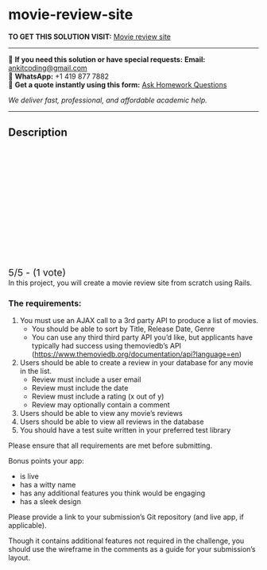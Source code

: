 # movie-review-site
**TO GET THIS SOLUTION VISIT:** [Movie review site](https://www.ankitcodinghub.com/product/movie-review-site/)


---

📩 **If you need this solution or have special requests:** **Email:** ankitcoding@gmail.com  
📱 **WhatsApp:** +1 419 877 7882  
📄 **Get a quote instantly using this form:** [Ask Homework Questions](https://www.ankitcodinghub.com/services/ask-homework-questions/)

*We deliver fast, professional, and affordable academic help.*

---

<h2>Description</h2>



<div class="kk-star-ratings kksr-auto kksr-align-center kksr-valign-top" data-payload="{&quot;align&quot;:&quot;center&quot;,&quot;id&quot;:&quot;10645&quot;,&quot;slug&quot;:&quot;default&quot;,&quot;valign&quot;:&quot;top&quot;,&quot;ignore&quot;:&quot;&quot;,&quot;reference&quot;:&quot;auto&quot;,&quot;class&quot;:&quot;&quot;,&quot;count&quot;:&quot;1&quot;,&quot;legendonly&quot;:&quot;&quot;,&quot;readonly&quot;:&quot;&quot;,&quot;score&quot;:&quot;5&quot;,&quot;starsonly&quot;:&quot;&quot;,&quot;best&quot;:&quot;5&quot;,&quot;gap&quot;:&quot;4&quot;,&quot;greet&quot;:&quot;Rate this product&quot;,&quot;legend&quot;:&quot;5\/5 - (1 vote)&quot;,&quot;size&quot;:&quot;24&quot;,&quot;title&quot;:&quot;Movie review site&quot;,&quot;width&quot;:&quot;138&quot;,&quot;_legend&quot;:&quot;{score}\/{best} - ({count} {votes})&quot;,&quot;font_factor&quot;:&quot;1.25&quot;}">

<div class="kksr-stars">

<div class="kksr-stars-inactive">
            <div class="kksr-star" data-star="1" style="padding-right: 4px">


<div class="kksr-icon" style="width: 24px; height: 24px;"></div>
        </div>
            <div class="kksr-star" data-star="2" style="padding-right: 4px">


<div class="kksr-icon" style="width: 24px; height: 24px;"></div>
        </div>
            <div class="kksr-star" data-star="3" style="padding-right: 4px">


<div class="kksr-icon" style="width: 24px; height: 24px;"></div>
        </div>
            <div class="kksr-star" data-star="4" style="padding-right: 4px">


<div class="kksr-icon" style="width: 24px; height: 24px;"></div>
        </div>
            <div class="kksr-star" data-star="5" style="padding-right: 4px">


<div class="kksr-icon" style="width: 24px; height: 24px;"></div>
        </div>
    </div>

<div class="kksr-stars-active" style="width: 138px;">
            <div class="kksr-star" style="padding-right: 4px">


<div class="kksr-icon" style="width: 24px; height: 24px;"></div>
        </div>
            <div class="kksr-star" style="padding-right: 4px">


<div class="kksr-icon" style="width: 24px; height: 24px;"></div>
        </div>
            <div class="kksr-star" style="padding-right: 4px">


<div class="kksr-icon" style="width: 24px; height: 24px;"></div>
        </div>
            <div class="kksr-star" style="padding-right: 4px">


<div class="kksr-icon" style="width: 24px; height: 24px;"></div>
        </div>
            <div class="kksr-star" style="padding-right: 4px">


<div class="kksr-icon" style="width: 24px; height: 24px;"></div>
        </div>
    </div>
</div>


<div class="kksr-legend" style="font-size: 19.2px;">
            5/5 - (1 vote)    </div>
    </div>
In this project, you will create a movie review site from scratch using Rails.

<h3><a id="user-content-the-requirements" class="anchor" href="https://gist.github.com/gredig/67f553747dd848a862ad#the-requirements" aria-hidden="true"></a>The requirements:</h3>
<ol>
<li>You must use an AJAX call to a 3rd party API to produce a list of movies.
<ul>
<li>You should be able to sort by Title, Release Date, Genre</li>
<li>You can use any third third party API you’d like, but applicants have typically had success using themoviedb’s API (<a href="https://www.themoviedb.org/documentation/api?language=en" rel="nofollow">https://www.themoviedb.org/documentation/api?language=en</a>)</li>
</ul>
</li>
<li>Users should be able to create a review in your database for any movie in the list.
<ul>
<li>Review must include a user email</li>
<li>Review must include the date</li>
<li>Review must include a rating (x out of y)</li>
<li>Review may optionally contain a comment</li>
</ul>
</li>
<li>Users should be able to view any movie’s reviews</li>
<li>Users should be able to view all reviews in the database</li>
<li>You should have a test suite written in your preferred test library</li>
</ol>
Please ensure that all requirements are met before submitting.

Bonus points your app:

<ul>
<li>is live</li>
<li>has a witty name</li>
<li>has any additional features you think would be engaging</li>
<li>has a sleek design</li>
</ul>
Please provide a link to your submission’s Git repository (and live app, if applicable).

Though it contains additional features not required in the challenge, you should use the wireframe in the comments as a guide for your submission’s layout.
